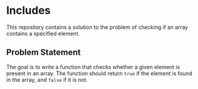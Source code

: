 # Includes

This repository contains a solution to the problem of checking if an array contains a specified element.

## Problem Statement

The goal is to write a function that checks whether a given element is present in an array. The function should return `true` if the element is found in the array, and `false` if it is not.